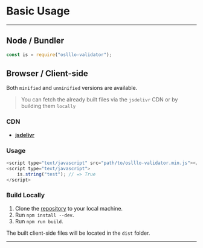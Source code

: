 # Basic Usage

---

## Node / Bundler

```js
const is = require("oslllo-validator");
```

## Browser / Client-side

Both `minified` and `unminified` versions are available.

> You can fetch the already built files via the `jsdelivr` CDN or by building them `locally`

### CDN

* [**jsdelivr**](https://www.jsdelivr.com/package/npm/oslllo-validator?path=dist)

### Usage

```js
<script type="text/javascript" src="path/to/oslllo-validator.min.js"></script>
<script type="text/javascript">
    is.string("test"); // => True
</script>
```

### Build Locally

1. Clone the [repository](https://github.com/oslllo/validator) to your local machine.
2. Run `npm install --dev`.
3. Run `npm run build`.

The built client-side files will be located in the `dist` folder.

----
